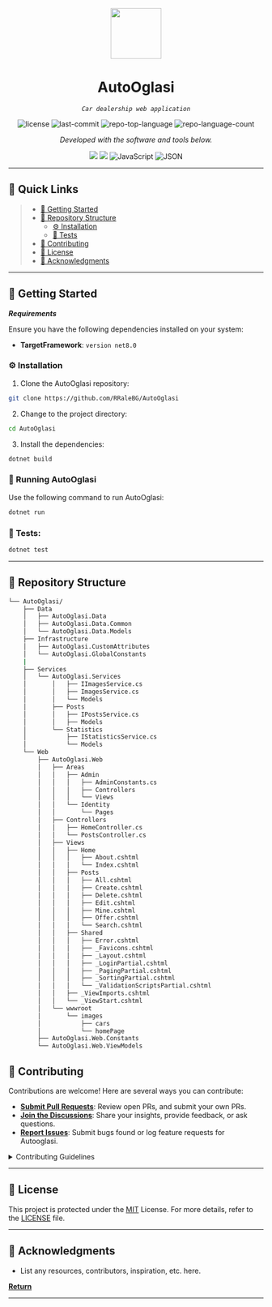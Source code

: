 
<p align="center" id="autooglasi">
  <img src="https://cdn-icons-png.flaticon.com/512/6295/6295417.png" width="100" />
</p>
<p align="center">
    <h1 align="center">AutoOglasi</h1>
</p>
<p align="center">
    <em><code> Car dealership web application </code></em>
</p>
<p align="center">
	<img src="https://img.shields.io/github/license/RRaleBG/AutoOglasi?style=flat&color=0080ff" alt="license">
	<img src="https://img.shields.io/github/last-commit/RRaleBG/AutoOglasi?style=flat&logo=git&logoColor=white&color=3280ff" alt="last-commit">
	<img src="https://img.shields.io/github/languages/top/RRaleBG/AutoOglasi?style=flat&color=0080ff" alt="repo-top-language">
	<img src="https://img.shields.io/github/languages/count/RRaleBG/AutoOglasi?style=flat&color=2382ff" alt="repo-language-count">
<p>
<p align="center">
		<em>Developed with the software and tools below.</em>
</p>
<p align="center">
	<img src="https://img.shields.io/badge/C%23-256860?style=flat&logo=c-sharp&logoColor=white"/>
	<img src="https://img.shields.io/badge/Microsoft_SQL_Server-CC2927?style=flat&logo=microsoft-sql-server&logoColor=white"/>
	<img src="https://img.shields.io/badge/JavaScript-F7DF1E.svg?style=flat&logo=JavaScript&logoColor=black" alt="JavaScript">
	<img src="https://img.shields.io/badge/JSON-245567.svg?style=flat&logo=JSON&logoColor=white" alt="JSON">
</p>
<hr>

## 🔗 Quick Links

> - [🚀 Getting Started](#-getting-started)
> - [📂 Repository Structure](#-repository-structure)
>   - [⚙️ Installation](#️-installation)
>   - [🧪 Tests](#-tests)
> - [🤝 Contributing](#-contributing)
> - [📄 License](#-license)
> - [👏 Acknowledgments](#-acknowledgments)

---

## 🚀 Getting Started

***Requirements***

Ensure you have the following dependencies installed on your system:

* **TargetFramework**: `version net8.0`

### ⚙️ Installation

1. Clone the AutoOglasi repository:

```sh
git clone https://github.com/RRaleBG/AutoOglasi
```

2. Change to the project directory:

```sh
cd AutoOglasi
```

3. Install the dependencies:

```sh
dotnet build
```

### 🤖 Running AutoOglasi

Use the following command to run AutoOglasi:

```sh
dotnet run
```

### 🧪 Tests:

```sh
dotnet test
```
---


## 📂 Repository Structure

```sh
└── AutoOglasi/    
    ├── Data
    │   ├── AutoOglasi.Data
    │   ├── AutoOglasi.Data.Common
    │   └── AutoOglasi.Data.Models
    ├── Infrastructure
    │   ├── AutoOglasi.CustomAttributes
    │   └── AutoOglasi.GlobalConstants
    | 
    ├── Services
    │   └── AutoOglasi.Services
    │       │   ├── IImagesService.cs
    │       │   ├── ImagesService.cs
    │       │   └── Models
    │       ├── Posts
    │       │   ├── IPostsService.cs
    │       │   ├── Models
    │       └── Statistics
    │           ├── IStatisticsService.cs
    │           └── Models
    └── Web
        ├── AutoOglasi.Web
        │   ├── Areas
        │   │   ├── Admin
        │   │   │   ├── AdminConstants.cs
        │   │   │   ├── Controllers
        │   │   │   └── Views
        │   │   └── Identity
        │   │       └── Pages
        │   ├── Controllers
        │   │   ├── HomeController.cs
        │   │   └── PostsController.cs
        │   ├── Views
        │   │   ├── Home
        │   │   │   ├── About.cshtml
        │   │   │   └── Index.cshtml
        │   │   ├── Posts
        │   │   │   ├── All.cshtml
        │   │   │   ├── Create.cshtml
        │   │   │   ├── Delete.cshtml
        │   │   │   ├── Edit.cshtml
        │   │   │   ├── Mine.cshtml
        │   │   │   ├── Offer.cshtml
        │   │   │   └── Search.cshtml
        │   │   ├── Shared
        │   │   │   ├── Error.cshtml
        │   │   │   ├── _Favicons.cshtml
        │   │   │   ├── _Layout.cshtml
        │   │   │   ├── _LoginPartial.cshtml
        │   │   │   ├── _PagingPartial.cshtml
        │   │   │   ├── _SortingPartial.cshtml
        │   │   │   └── _ValidationScriptsPartial.cshtml
        │   │   ├── _ViewImports.cshtml
        │   │   └── _ViewStart.cshtml
        │   └── wwwroot        
        │       └── images
        │           ├── cars
        │           └── homePage
        ├── AutoOglasi.Web.Constants
        └── AutoOglasi.Web.ViewModels
```

## 🤝 Contributing

Contributions are welcome! Here are several ways you can contribute:

- **[Submit Pull Requests](https://github.com/RRaleBG/AutoOglasi/blob/main/CONTRIBUTING.md)**: Review open PRs, and submit your own PRs.
- **[Join the Discussions](https://github.com/RRaleBG/AutoOglasi/discussions)**: Share your insights, provide feedback, or ask questions.
- **[Report Issues](https://github.com/RRaleBG/AutoOglasi/issues)**: Submit bugs found or log feature requests for Autooglasi.

<details closed>
    <summary>Contributing Guidelines</summary>

1. **Fork the Repository**: Start by forking the project repository to your GitHub account.
2. **Clone Locally**: Clone the forked repository to your local machine using a Git client.
   ```sh
   git clone https://github.com/RRaleBG/AutoOglasi
   ```
3. **Create a New Branch**: Always work on a new branch, giving it a descriptive name.
   ```sh
   git checkout -b new-feature-x
   ```
4. **Make Your Changes**: Develop and test your changes locally.
5. **Commit Your Changes**: Commit with a clear message describing your updates.
   ```sh
   git commit -m 'Implemented new feature x.'
   ```
6. **Push to GitHub**: Push the changes to your forked repository.
   ```sh
   git push origin new-feature-x
   ```
7. **Submit a Pull Request**: Create a PR against the original project repository. Clearly describe the changes and their motivations.

Once your PR is reviewed and approved, it will be merged into the main branch.

</details>

---

## 📄 License

This project is protected under the [MIT](https://choosealicense.com/licenses/mit/) License. For more details, refer to the [LICENSE](https://choosealicense.com/licenses/) file.

---

## 👏 Acknowledgments

- List any resources, contributors, inspiration, etc. here.

[**Return**](#-quick-links)

---
